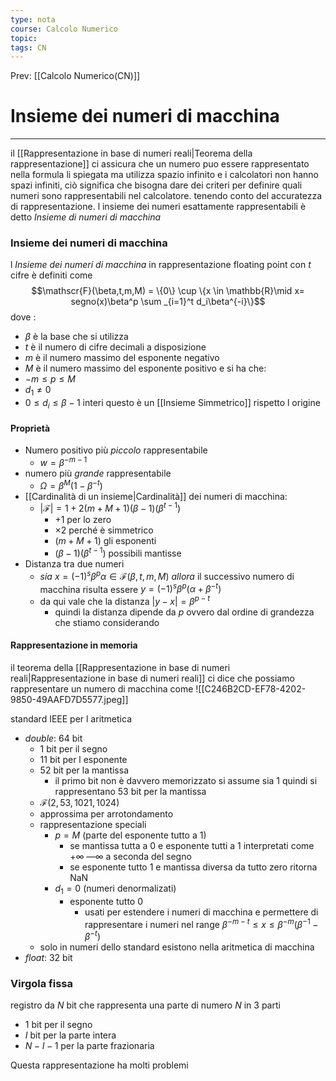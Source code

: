 ```yaml
---
type: nota
course: Calcolo Numerico
topic: 
tags: CN
---
```


Prev: [[Calcolo Numerico(CN)]]

# Insieme dei numeri di macchina
---
il [[Rappresentazione in base di numeri reali|Teorema della rappresentazione]] ci assicura che un numero puo essere rappresentato nella formula li spiegata ma utilizza spazio infinito e i calcolatori non hanno spazi infiniti, ciò significa che bisogna dare dei criteri per definire quali numeri sono rappresentabili nel calcolatore. tenendo conto del accuratezza di rappresentazione.
l insieme dei numeri esattamente rappresentabili è detto _Insieme di numeri di macchina_

### Insieme dei numeri di macchina
l _Insieme dei numeri di macchina_ in rappresentazione floating point con $t$ cifre è definiti come 
$$\mathscr{F}(\beta,t,m,M) = \{0\} \cup \{x \in \mathbb{R}\mid x= segno(x)\beta^p \sum _{i=1}^t d_i\beta^{-i}\}$$
dove : 
- $\beta$ è la base che si utilizza
- $t$  è il numero di cifre decimali a disposizione
- $m$ è il numero massimo del esponente negativo
- $M$ è il numero massimo del esponente positivo
e si ha che:
- $-m \leq p \leq M$
-  $d_1 \not= 0$
-  $0 \leq d_i \leq \beta -1$ interi
questo è un [[Insieme Simmetrico]] rispetto l origine


#### Proprietà
- Numero positivo più _piccolo_ rappresentabile 
	- $w = \beta^{-m-1}$
- numero più _grande_  rappresentabile
	- $\Omega = \beta^M(1-\beta^{-t})$
- [[Cardinalità di un insieme|Cardinalità]] dei numeri di macchina:
	- $|\mathscr{F}| = 1 + 2(m+M+1)(\beta -1)(\beta^{t-1})$
		- +1 per lo zero
		- $\times 2$ perché è simmetrico
		- $(m+M+1)$ gli esponenti 
		- $(\beta -1)(\beta^{t-1})$ possibili mantisse
- Distanza tra due numeri
	- _sia_ $x=(-1)^s\beta^p\alpha \in \mathscr{F}(\beta,t,m,M)$ _allora_ il successivo numero di macchina risulta essere $y = (-1)^s\beta^p(\alpha+\beta^{-t})$ 
	- da qui vale che la distanza  $|y-x| = \beta^{p-t}$ 
		- quindi la distanza dipende da $p$ ovvero dal ordine di grandezza che stiamo considerando



#### Rappresentazione in memoria
 il teorema della [[Rappresentazione in base di numeri reali|Rappresentazione in base di numeri reali]] ci dice che possiamo rappresentare un numero di macchina come 
![[C246B2CD-EF78-4202-9850-49AAFD7D5577.jpeg]]

standard IEEE per l aritmetica
- _double_: 64 bit 
	- 1 bit per il segno 
	- 11 bit per l esponente
	- 52 bit per la mantissa
		- il primo bit non è davvero memorizzato si assume sia 1 quindi si rappresentano 53 bit per la mantissa
	- $\mathscr{F}(2,53,1021,1024)$
	- approssima per arrotondamento 
	- rappresentazione speciali
		- $p=M$  (parte del esponente tutto a 1)
			- se mantissa tutta a 0 e esponente tutti a 1  interpretati come $+\infty \ — \infty$ a seconda del segno 
			- se esponente tutto 1 e mantissa diversa da tutto zero ritorna NaN
		- $d_1 =0$ (numeri denormalizati)
			- esponente tutto 0  
				- usati per estendere i numeri di macchina e permettere di rappresentare i numeri nel range  $\beta^{-m-t} \leq x \leq \beta^{-m}(\beta^{-1}-\beta^{-t})$
	- solo in numeri dello standard  esistono nella aritmetica di macchina  
- _float_: 32 bit

### Virgola fissa
registro da $N$ bit che rappresenta una parte di numero $N$ in 3 parti
 - 1 bit per il segno 
 -  $I$ bit per la parte intera
 - $N-I-1$ per la parte frazionaria

Questa rappresentazione ha molti problemi 
